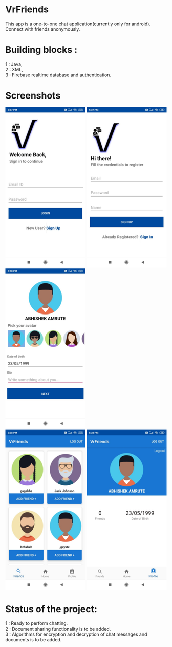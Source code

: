 # VrFriends
This app is a one-to-one chat application(currently only for android).  
Connect with friends anonymously.

# Building blocks :
1 : Java,  
2 : XML,  
3 : Firebase realtime database and authentication.  
# Screenshots 
<img src="https://github.com/ABHISHEK-AMRUTE/VrFriends/blob/master/WhatsApp%20Image%202019-12-24%20at%205.39.28%20PM%20(1).jpeg" width="250" height="500">    <img src="https://github.com/ABHISHEK-AMRUTE/VrFriends/blob/master/WhatsApp%20Image%202019-12-24%20at%205.39.28%20PM%20(3).jpeg" width="250" height="500">    <img src="https://github.com/ABHISHEK-AMRUTE/VrFriends/blob/master/WhatsApp%20Image%202019-12-24%20at%205.39.28%20PM%20(2).jpeg" width="250" height="500">  
<img src="https://github.com/ABHISHEK-AMRUTE/VrFriends/blob/master/WhatsApp%20Image%202019-12-24%20at%205.39.28%20PM.jpeg" width="250" height="500">    <img src="https://github.com/ABHISHEK-AMRUTE/VrFriends/blob/master/WhatsApp%20Image%202019-12-24%20at%205.39.29%20PM.jpeg" width="250" height="500">  
# Status of the project:
1 : Ready to perform chatting.  
2 : Document sharing functionality is to be added.  
3 : Algorithms for encryption and decryption of chat messages and documents is to be added.
